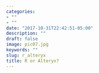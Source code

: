 ```yaml
---
categories:
- ""
- ""
date: "2017-10-31T22:42:51-05:00"
description: ""
draft: false
image: pic07.jpg
keywords: ""
slug: r_alteryx
title: R or Alteryx?
---
```

